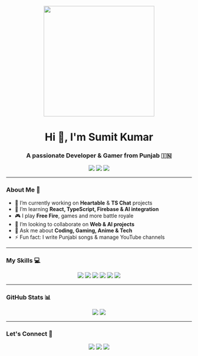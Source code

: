 <p align="center">
  <img src="https://media.giphy.com/media/3o6ZtaO9BZHcOjmErm/giphy.gif" width="300" />
</p>

<h1 align="center">Hi 👋, I'm Sumit Kumar</h1>
<h3 align="center">A passionate Developer & Gamer from Punjab 🇮🇳</h3>

<p align="center">
  <img src="https://img.shields.io/badge/🔥-Rusher%20&%20Tactical-blue" />
  <img src="https://img.shields.io/badge/💻-Software%20Developer-green" />
  <img src="https://img.shields.io/badge/📍-Gurdaspur, India-red" />
</p>

---

### About Me 🚀
- 🔭 I’m currently working on **Heartable** & **TS Chat** projects  
- 🌱 I’m learning **React, TypeScript, Firebase & AI integration**  
- 🎮 I play **Free Fire**, games and more battle royale  
- 👯 I’m looking to collaborate on **Web & AI projects**  
- 💬 Ask me about **Coding, Gaming, Anime & Tech**  
- ⚡ Fun fact: I write Punjabi songs & manage YouTube channels  

---

### My Skills 💻
<p align="center">
  <img src="https://img.shields.io/badge/HTML5-E34F26?style=for-the-badge&logo=html5&logoColor=white" />
  <img src="https://img.shields.io/badge/CSS3-1572B6?style=for-the-badge&logo=css3&logoColor=white" />
  <img src="https://img.shields.io/badge/JavaScript-F7DF1E?style=for-the-badge&logo=javascript&logoColor=black" />
  <img src="https://img.shields.io/badge/React-61DAFB?style=for-the-badge&logo=react&logoColor=black" />
  <img src="https://img.shields.io/badge/Node.js-339933?style=for-the-badge&logo=node.js&logoColor=white" />
  <img src="https://img.shields.io/badge/Firebase-FFCA28?style=for-the-badge&logo=firebase&logoColor=black" />
</p>

---

### GitHub Stats 📊
<p align="center">
  <img src="https://github-readme-stats.vercel.app/api?username=officialsumitkumarin-boop&show_icons=true&theme=radical" />
  <img src="https://github-readme-streak-stats.herokuapp.com/?user=officialsumitkumarin-boop&theme=radical" />
</p>

---

### Let's Connect 🤝
<p align="center">
  <a href="https://t.me/ll_SANKI_II"><img src="https://img.shields.io/badge/Telegram-0088cc?style=for-the-badge&logo=telegram&logoColor=white" /></a>
  <a href="https://instagram.com/sumitkumaronline"><img src="https://img.shields.io/badge/Instagram-E4405F?style=for-the-badge&logo=instagram&logoColor=white" /></a>
  <a href="https://t.me/TEAMSANKI"><img src="https://img.shields.io/badge/Telegram-0088cc?style=for-the-badge&logo=telegram&logoColor=black" /></a>
</p>
